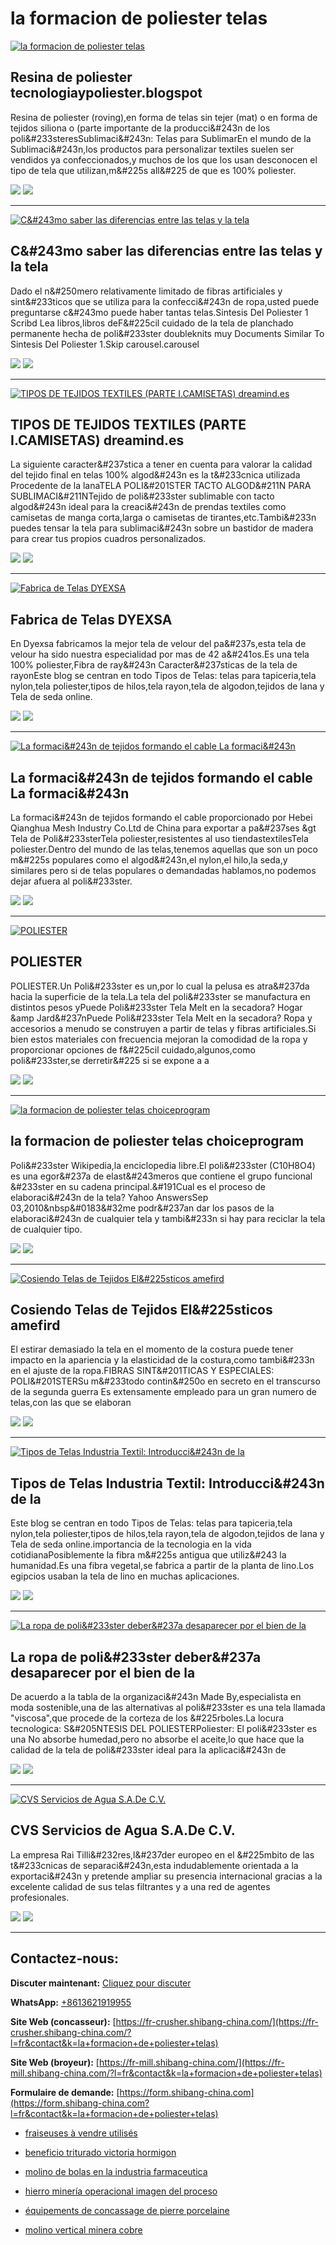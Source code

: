 # la formacion de poliester telas

<a href="https://swt.shibang-china.com/?l=fr&img&k=la+formacion+de+poliester+telas" target="_blank">![la formacion de poliester telas](http://static.shibang-china.com/all-800x300/1131.jpg)</a>

## Resina de poliester tecnologiaypoliester.blogspot
Resina de poliester (roving),en forma de telas sin tejer (mat) o en forma de tejidos siliona o (parte importante de la producci&#243n de los poli&#233steresSublimaci&#243n: Telas para SublimarEn el mundo de la Sublimaci&#243n,los productos para personalizar textiles suelen ser vendidos ya confeccionados,y muchos de los que los usan desconocen el tipo de tela que utilizan,m&#225s all&#225 de que es 100% poliester.


<a href="https://whatsapp.shibangsoft.com/WhatsApp.php" target="_blank" title="WhatsApp">![](http://static.shibang-china.com/icon/whatsapp.png)</a> <a href="https://swt.shibang-china.com/?l=fr&icon&k=la+formacion+de+poliester+telas" target="_blank">![](http://static.shibang-china.com/icon/chat-fr.png)</a>

---

<a href="https://swt.shibang-china.com/?l=fr&img&k=la+formacion+de+poliester+telas" target="_blank">![C&#243mo saber las diferencias entre las telas y la tela](http://static.shibang-china.com/all-800x300/1274.jpg)</a>

## C&#243mo saber las diferencias entre las telas y la tela
Dado el n&#250mero relativamente limitado de fibras artificiales y sint&#233ticos que se utiliza para la confecci&#243n de ropa,usted puede preguntarse c&#243mo puede haber tantas telas.Sintesis Del Poliester 1 Scribd Lea libros,libros deF&#225cil cuidado de la tela de planchado permanente hecha de poli&#233ster doubleknits muy Documents Similar To Sintesis Del Poliester 1.Skip carousel.carousel


<a href="https://whatsapp.shibangsoft.com/WhatsApp.php" target="_blank" title="WhatsApp">![](http://static.shibang-china.com/icon/whatsapp.png)</a> <a href="https://swt.shibang-china.com/?l=fr&icon&k=la+formacion+de+poliester+telas" target="_blank">![](http://static.shibang-china.com/icon/chat-fr.png)</a>

---

<a href="https://swt.shibang-china.com/?l=fr&img&k=la+formacion+de+poliester+telas" target="_blank">![TIPOS DE TEJIDOS TEXTILES (PARTE I.CAMISETAS) dreamind.es](http://static.shibang-china.com/all-800x300/1104.jpg)</a>

## TIPOS DE TEJIDOS TEXTILES (PARTE I.CAMISETAS) dreamind.es
La siguiente caracter&#237stica a tener en cuenta para valorar la calidad del tejido final en telas 100% algod&#243n es la t&#233cnica utilizada Procedente de la lanaTELA POLI&#201STER TACTO ALGOD&#211N PARA SUBLIMACI&#211NTejido de poli&#233ster sublimable con tacto algod&#243n ideal para la creaci&#243n de prendas textiles como camisetas de manga corta,larga o camisetas de tirantes,etc.Tambi&#233n puedes tensar la tela para sublimaci&#243n sobre un bastidor de madera para crear tus propios cuadros personalizados.


<a href="https://whatsapp.shibangsoft.com/WhatsApp.php" target="_blank" title="WhatsApp">![](http://static.shibang-china.com/icon/whatsapp.png)</a> <a href="https://swt.shibang-china.com/?l=fr&icon&k=la+formacion+de+poliester+telas" target="_blank">![](http://static.shibang-china.com/icon/chat-fr.png)</a>

---

<a href="https://swt.shibang-china.com/?l=fr&img&k=la+formacion+de+poliester+telas" target="_blank">![Fabrica de Telas DYEXSA](http://static.shibang-china.com/all-800x300/142.jpg)</a>

## Fabrica de Telas DYEXSA
En Dyexsa fabricamos la mejor tela de velour del pa&#237s,esta tela de velour ha sido nuestra especialidad por mas de 42 a&#241os.Es una tela 100% poliester,Fibra de ray&#243n Caracter&#237sticas de la tela de rayonEste blog se centran en todo Tipos de Telas: telas para tapiceria,tela nylon,tela poliester,tipos de hilos,tela rayon,tela de algodon,tejidos de lana y Tela de seda online.


<a href="https://whatsapp.shibangsoft.com/WhatsApp.php" target="_blank" title="WhatsApp">![](http://static.shibang-china.com/icon/whatsapp.png)</a> <a href="https://swt.shibang-china.com/?l=fr&icon&k=la+formacion+de+poliester+telas" target="_blank">![](http://static.shibang-china.com/icon/chat-fr.png)</a>

---

<a href="https://swt.shibang-china.com/?l=fr&img&k=la+formacion+de+poliester+telas" target="_blank">![La formaci&#243n de tejidos formando el cable La formaci&#243n](http://static.shibang-china.com/all-800x300/1252.jpg)</a>

## La formaci&#243n de tejidos formando el cable La formaci&#243n
La formaci&#243n de tejidos formando el cable proporcionado por Hebei Qianghua Mesh Industry Co.Ltd de China para exportar a pa&#237ses &gt Tela de Poli&#233sterTela poliester,resistentes al uso tiendastextilesTela poliester.Dentro del mundo de las telas,tenemos aquellas que son un poco m&#225s populares como el algod&#243n,el nylon,el hilo,la seda,y similares pero si de telas populares o demandadas hablamos,no podemos dejar afuera al poli&#233ster.


<a href="https://whatsapp.shibangsoft.com/WhatsApp.php" target="_blank" title="WhatsApp">![](http://static.shibang-china.com/icon/whatsapp.png)</a> <a href="https://swt.shibang-china.com/?l=fr&icon&k=la+formacion+de+poliester+telas" target="_blank">![](http://static.shibang-china.com/icon/chat-fr.png)</a>

---

<a href="https://swt.shibang-china.com/?l=fr&img&k=la+formacion+de+poliester+telas" target="_blank">![POLIESTER](http://static.shibang-china.com/all-800x300/804.jpg)</a>

## POLIESTER
POLIESTER.Un Poli&#233ster es un,por lo cual la pelusa es atra&#237da hacia la superficie de la tela.La tela del poli&#233ster se manufactura en distintos pesos yPuede Poli&#233ster Tela Melt en la secadora? Hogar &amp Jard&#237nPuede Poli&#233ster Tela Melt en la secadora? Ropa y accesorios a menudo se construyen a partir de telas y fibras artificiales.Si bien estos materiales con frecuencia mejoran la comodidad de la ropa y proporcionar opciones de f&#225cil cuidado,algunos,como poli&#233ster,se derretir&#225 si se expone a a


<a href="https://whatsapp.shibangsoft.com/WhatsApp.php" target="_blank" title="WhatsApp">![](http://static.shibang-china.com/icon/whatsapp.png)</a> <a href="https://swt.shibang-china.com/?l=fr&icon&k=la+formacion+de+poliester+telas" target="_blank">![](http://static.shibang-china.com/icon/chat-fr.png)</a>

---

<a href="https://swt.shibang-china.com/?l=fr&img&k=la+formacion+de+poliester+telas" target="_blank">![la formacion de poliester telas choiceprogram](http://static.shibang-china.com/all-800x300/1427.jpg)</a>

## la formacion de poliester telas choiceprogram
Poli&#233ster Wikipedia,la enciclopedia libre.El poli&#233ster (C10H8O4) es una egor&#237a de elast&#243meros que contiene el grupo funcional &#233ster en su cadena principal.&#191Cual es el proceso de elaboraci&#243n de la tela? Yahoo AnswersSep 03,2010&nbsp&#0183&#32me podr&#237an dar los pasos de la elaboraci&#243n de cualquier tela y tambi&#233n si hay para reciclar la tela de cualquier tipo.


<a href="https://whatsapp.shibangsoft.com/WhatsApp.php" target="_blank" title="WhatsApp">![](http://static.shibang-china.com/icon/whatsapp.png)</a> <a href="https://swt.shibang-china.com/?l=fr&icon&k=la+formacion+de+poliester+telas" target="_blank">![](http://static.shibang-china.com/icon/chat-fr.png)</a>

---

<a href="https://swt.shibang-china.com/?l=fr&img&k=la+formacion+de+poliester+telas" target="_blank">![Cosiendo Telas de Tejidos El&#225sticos amefird](http://static.shibang-china.com/all-800x300/608.jpg)</a>

## Cosiendo Telas de Tejidos El&#225sticos amefird
El estirar demasiado la tela en el momento de la costura puede tener impacto en la apariencia y la elasticidad de la costura,como tambi&#233n en el ajuste de la ropa.FIBRAS SINT&#201TICAS Y ESPECIALES: POLI&#201STERSu m&#233todo contin&#250o en secreto en el transcurso de la segunda guerra Es extensamente empleado para un gran numero de telas,con las que se elaboran


<a href="https://whatsapp.shibangsoft.com/WhatsApp.php" target="_blank" title="WhatsApp">![](http://static.shibang-china.com/icon/whatsapp.png)</a> <a href="https://swt.shibang-china.com/?l=fr&icon&k=la+formacion+de+poliester+telas" target="_blank">![](http://static.shibang-china.com/icon/chat-fr.png)</a>

---

<a href="https://swt.shibang-china.com/?l=fr&img&k=la+formacion+de+poliester+telas" target="_blank">![Tipos de Telas Industria Textil: Introducci&#243n de la](http://static.shibang-china.com/all-800x300/1336.jpg)</a>

## Tipos de Telas Industria Textil: Introducci&#243n de la
Este blog se centran en todo Tipos de Telas: telas para tapiceria,tela nylon,tela poliester,tipos de hilos,tela rayon,tela de algodon,tejidos de lana y Tela de seda online.importancia de la tecnologia en la vida cotidianaPosiblemente la fibra m&#225s antigua que utiliz&#243 la humanidad.Es una fibra vegetal,se fabrica a partir de la planta de lino.Los egipcios usaban la tela de lino en muchas aplicaciones.


<a href="https://whatsapp.shibangsoft.com/WhatsApp.php" target="_blank" title="WhatsApp">![](http://static.shibang-china.com/icon/whatsapp.png)</a> <a href="https://swt.shibang-china.com/?l=fr&icon&k=la+formacion+de+poliester+telas" target="_blank">![](http://static.shibang-china.com/icon/chat-fr.png)</a>

---

<a href="https://swt.shibang-china.com/?l=fr&img&k=la+formacion+de+poliester+telas" target="_blank">![La ropa de poli&#233ster deber&#237a desaparecer por el bien de la](http://static.shibang-china.com/all-800x300/1486.jpg)</a>

## La ropa de poli&#233ster deber&#237a desaparecer por el bien de la
De acuerdo a la tabla de la organizaci&#243n Made By,especialista en moda sostenible,una de las alternativas al poli&#233ster es una tela llamada "viscosa",que procede de la corteza de los &#225rboles.La locura tecnologica: S&#205NTESIS DEL POLIESTERPoliester: El poli&#233ster es una No absorbe humedad,pero no absorbe el aceite,lo que hace que la calidad de la tela de poli&#233ster ideal para la aplicaci&#243n de


<a href="https://whatsapp.shibangsoft.com/WhatsApp.php" target="_blank" title="WhatsApp">![](http://static.shibang-china.com/icon/whatsapp.png)</a> <a href="https://swt.shibang-china.com/?l=fr&icon&k=la+formacion+de+poliester+telas" target="_blank">![](http://static.shibang-china.com/icon/chat-fr.png)</a>

---

<a href="https://swt.shibang-china.com/?l=fr&img&k=la+formacion+de+poliester+telas" target="_blank">![CVS Servicios de Agua S.A.De C.V.](http://static.shibang-china.com/all-800x300/114.jpg)</a>

## CVS Servicios de Agua S.A.De C.V.
La empresa Rai Tilli&#232res,l&#237der europeo en el &#225mbito de las t&#233cnicas de separaci&#243n,esta indudablemente orientada a la exportaci&#243n y pretende ampliar su presencia internacional gracias a la excelente calidad de sus telas filtrantes y a una red de agentes profesionales.

<a href="https://whatsapp.shibangsoft.com/WhatsApp.php" target="_blank" title="WhatsApp">![](http://static.shibang-china.com/icon/whatsapp.png)</a> <a href="https://swt.shibang-china.com/?l=fr&icon&k=la+formacion+de+poliester+telas" target="_blank">![](http://static.shibang-china.com/icon/chat-fr.png)</a>

---
## Contactez-nous:

**Discuter maintenant:** [Cliquez pour discuter](https://swt.shibang-china.com?l=fr&contact&k=la+formacion+de+poliester+telas)

**WhatsApp:**  [+8613621919955](https://whatsapp.shibangsoft.com/WhatsApp.php)

**Site Web (concasseur):** [https://fr-crusher.shibang-china.com/](https://fr-crusher.shibang-china.com/?l=fr&contact&k=la+formacion+de+poliester+telas)

**Site Web (broyeur):** [https://fr-mill.shibang-china.com/](https://fr-mill.shibang-china.com/?l=fr&contact&k=la+formacion+de+poliester+telas)

**Formulaire de demande:** [https://form.shibang-china.com](https://form.shibang-china.com?l=fr&contact&k=la+formacion+de+poliester+telas)

* [fraiseuses à vendre utilisés](../62/fraiseuses%20%C3%A0%20vendre%20utilis%C3%A9s.md)

* [beneficio triturado victoria hormigon](../63/beneficio%20triturado%20victoria%20hormigon.md)

* [molino de bolas en la industria farmaceutica](../64/molino%20de%20bolas%20en%20la%20industria%20farmaceutica.md)

* [hierro minería operacional imagen del proceso](../63/hierro%20miner%C3%ADa%20operacional%20imagen%20del%20proceso.md)

* [équipements de concassage de pierre porcelaine](../65/%C3%A9quipements%20de%20concassage%20de%20pierre%20porcelaine.md)

* [molino vertical minera cobre](../64/molino%20vertical%20minera%20cobre.md)